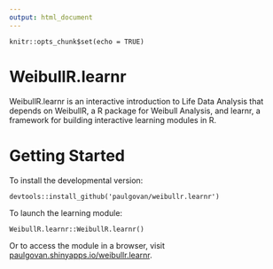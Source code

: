 ```yaml
---
output: html_document
---
```


```{r setup, include=FALSE}
knitr::opts_chunk$set(echo = TRUE)
```

# WeibullR.learnr
WeibullR.learnr is an interactive introduction to Life Data Analysis that depends on WeibullR, a R package for Weibull Analysis, and learnr, a framework for building interactive learning modules in R. 

# Getting Started

To install the developmental version:

```
devtools::install_github('paulgovan/weibullr.learnr')
```

To launch the learning module:

```
WeibullR.learnr::WeibullR.learnr()
```

Or to access the module in a browser, visit [paulgovan.shinyapps.io/weibullr.learnr](https://paulgovan.shinyapps.io/weibullr.learnr/). 
